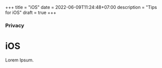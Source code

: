 +++
title = "iOS"
date = 2022-06-09T11:24:48+07:00
description = "Tips for iOS"
draft = true
+++

### Privacy

# iOS

Lorem Ipsum.